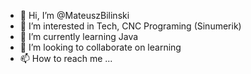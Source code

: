 - 👋 Hi, I’m @MateuszBilinski
- 👀 I’m interested in Tech, CNC Programing (Sinumerik)
- 🌱 I’m currently learning Java
- 💞️ I’m looking to collaborate on learning
- 📫 How to reach me ...

<!---
MateuszBilinski/MateuszBilinski is a ✨ special ✨ repository because its `README.md` (this file) appears on your GitHub profile.
You can click the Preview link to take a look at your changes.
--->
